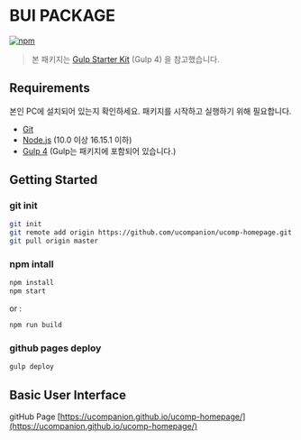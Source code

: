 # BUI PACKAGE
[![npm](https://img.shields.io/npm/v/@jr-cologne/create-gulp-starter-kit.svg)](https://github.com/jr-cologne/gulp-starter-kit)
> 본 패키지는 [Gulp Starter Kit](https://github.com/jr-cologne/gulp-starter-kit) (Gulp 4) 을 참고했습니다.


## Requirements
본인 PC에 설치되어 있는지 확인하세요. 패키지를 시작하고 실행하기 위해 필요합니다.

- [Git](https://git-scm.com/)
- [Node.js](https://nodejs.org/en/) (10.0 이상 16.15.1 이하)
- [Gulp 4](https://gulpjs.com/) (Gulp는 패키지에 포함되어 있습니다.)


## Getting Started

### git init
<!-- Example: -->
```bash
git init
git remote add origin https://github.com/ucompanion/ucomp-homepage.git
git pull origin master
```

### npm intall
<!-- Example: -->
```bash
npm install
npm start
```
or :
```bash
npm run build
```

### github pages deploy

<!-- Example: -->
```bash
gulp deploy
```

## Basic User Interface

gitHub Page [https://ucompanion.github.io/ucomp-homepage/](https://ucompanion.github.io/ucomp-homepage/)
